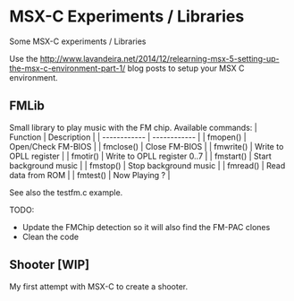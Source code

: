 # MSX-C Experiments / Libraries
Some MSX-C experiments / Libraries

Use the http://www.lavandeira.net/2014/12/relearning-msx-5-setting-up-the-msx-c-environment-part-1/ blog posts to setup your MSX C environment.


## FMLib
Small library to play music with the FM chip.
Available commands:
| Function | Description |
| ------------ | ------------ |
| fmopen() | Open/Check FM-BIOS |
| fmclose() | Close FM-BIOS |
| fmwrite() | Write to OPLL register |
| fmotir() | Write to OPLL register 0..7 |
| fmstart() | Start background music |
| fmstop() | Stop background music |
| fmread() | Read data from ROM |
| fmtest() | Now Playing ? |

See also the testfm.c example.


TODO:
- Update the FMChip detection so it will also find the FM-PAC clones
- Clean the code

## Shooter [WIP]
My first attempt with MSX-C to create a shooter.
